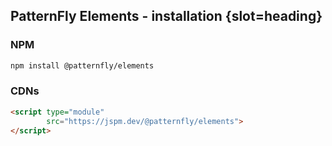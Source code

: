 ## PatternFly Elements - installation {slot=heading}

### NPM

```sh
npm install @patternfly/elements
```

### CDNs

```html
<script type="module"
        src="https://jspm.dev/@patternfly/elements">
</script>
```
